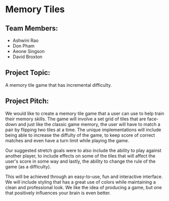 # Memory Tiles

## Team Members:
* Ashwini Rao
* Don Pham
* Aeone Singson
* David Broxton

## Project Topic:

A memory tile game that has incremental difficulty.

## Project Pitch:

We would like to create a memory tile game that a user can use to help train their memory skills.
The game will involve a set grid of tiles that are face-down and just like the classic game memory,
the user will have to match a pair by flipping two tiles at a time. 
The unique implementations will include being able to increase the diffulty of the game, to keep score of
correct matches and even have a turn limit while playing the game. 

Our suggested stretch goals were to also include the ability to play against another player, to
include effects on some of the tiles that will affect the user's score in some way and lastly,
the ability to change the rule of the game (as a difficulty).

This will be achieved through an easy-to-use, fun and interactive interface.
We will include styling that has a great use of colors while maintaining a clean and professional look.
We like the idea of producing a game, but one that positively influences your brain is even better.

